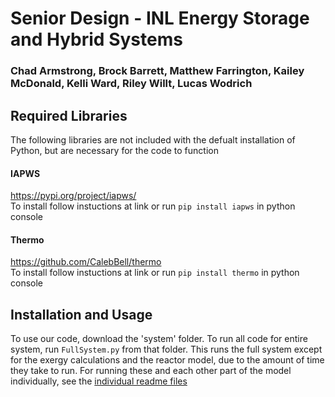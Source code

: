 # Senior Design - INL Energy Storage and Hybrid Systems
### Chad Armstrong, Brock Barrett, Matthew Farrington, Kailey McDonald, Kelli Ward, Riley Willt, Lucas Wodrich

## Required Libraries
The following libraries are not included with the defualt installation of Python, but are necessary for the code to function<br />
#### IAPWS
https://pypi.org/project/iapws/ <br />
To install follow instuctions at link or run `pip install iapws` in python console<br  />
#### Thermo
https://github.com/CalebBell/thermo <br />
To install follow instuctions at link or run `pip install thermo` in python console<br  />

## Installation and Usage
To use our code, download the 'system' folder. To run all code for entire system, run `FullSystem.py` from that folder. This runs the full system except for the exergy calculations and the reactor model, due to the amount of time they take to run. For running these and each other part of the model individually, see the [individual readme files](https://github.com/kellim521/INL-EnergyStorage/tree/main/Readme-files)

